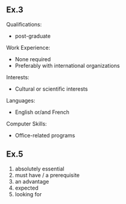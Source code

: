 

## Ex.3

Qualifications:
- post-graduate

Work Experience:
- None required
- Preferably with international organizations

Interests:
- Cultural or scientific interests

Languages:
- English or/and French

Computer Skills:
- Office-related programs

## Ex.5

1. absolutely essential
2. must have / a prerequisite
3. an advantage
4. expected
5. looking for